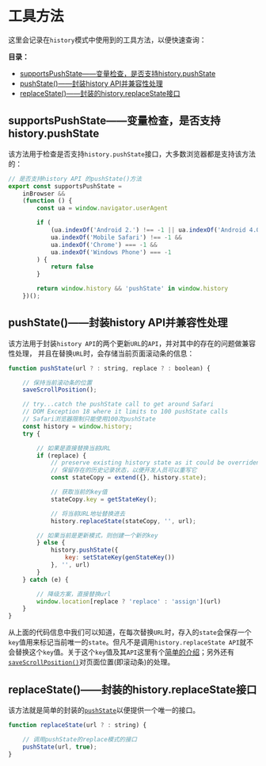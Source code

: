 # 工具方法

这里会记录在`history`模式中使用到的工具方法，以便快速查询：

**目录：**

- [supportsPushState——变量检查，是否支持history.pushState](#supportspushstate%e5%8f%98%e9%87%8f%e6%a3%80%e6%9f%a5%e6%98%af%e5%90%a6%e6%94%af%e6%8c%81historypushstate)
- [pushState()——封装history API并兼容性处理](#pushstate%e5%b0%81%e8%a3%85history-api%e5%b9%b6%e5%85%bc%e5%ae%b9%e6%80%a7%e5%a4%84%e7%90%86)
- [replaceState()——封装的history.replaceState接口](#replacestate%e5%b0%81%e8%a3%85%e7%9a%84historyreplacestate%e6%8e%a5%e5%8f%a3)

## supportsPushState——变量检查，是否支持history.pushState

该方法用于检查是否支持`history.pushState`接口，大多数浏览器都是支持该方法的：

```js
// 是否支持history API 的pushState()方法
export const supportsPushState =
    inBrowser &&
    (function () {
        const ua = window.navigator.userAgent

        if (
            (ua.indexOf('Android 2.') !== -1 || ua.indexOf('Android 4.0') !== -1) &&
            ua.indexOf('Mobile Safari') !== -1 &&
            ua.indexOf('Chrome') === -1 &&
            ua.indexOf('Windows Phone') === -1
        ) {
            return false
        }

        return window.history && 'pushState' in window.history
    })();
```

## pushState()——封装history API并兼容性处理

该方法用于封装`history API`的两个更新`URL`的`API`，并对其中的存在的问题做兼容性处理，
并且在替换`URL`时，会存储当前页面滚动条的信息：

```js
function pushState(url ? : string, replace ? : boolean) {

    // 保持当前滚动条的位置
    saveScrollPosition();

    // try...catch the pushState call to get around Safari
    // DOM Exception 18 where it limits to 100 pushState calls
    // Safari浏览器限制只能使用100次pushState
    const history = window.history;
    try {

        // 如果是直接替换当前URL
        if (replace) {
            // preserve existing history state as it could be overriden by the user
            // 保留存在的历史记录状态，以便开发人员可以重写它
            const stateCopy = extend({}, history.state);

            // 获取当前的key值
            stateCopy.key = getStateKey();

            // 将当前URL地址替换进去
            history.replaceState(stateCopy, '', url);

        // 如果当前是更新模式，则创建一个新的key
        } else {
            history.pushState({
                key: setStateKey(genStateKey())
            }, '', url)
        }
    } catch (e) {

        // 降级方案，直接替换url
        window.location[replace ? 'replace' : 'assign'](url)
    }
}
```

从上面的代码信息中我们可以知道，在每次替换`URL`时，存入的`state`会保存一个`key`值用来标记当前唯一的`state`。但凡不是调用`history.replaceState API`就不会替换这个`key`值。关于这个`key`值及其`API`这里有个[简单的介绍](../存储的key值/REAMDE.md)；另外还有[`saveScrollPosition()`](../../../页面位置处理/REAMDE.md)对页面位置(即滚动条)的处理。

## replaceState()——封装的history.replaceState接口

该方法就是简单的封装的[`pushState`](#pushstate%e5%b0%81%e8%a3%85history-api%e5%b9%b6%e5%85%bc%e5%ae%b9%e6%80%a7%e5%a4%84%e7%90%86)以便提供一个唯一的接口。

```js
function replaceState(url ? : string) {

    // 调用pushState的replace模式的接口
    pushState(url, true);
}
```
